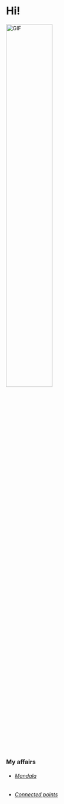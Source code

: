 # Hi!

<div style="align: center;">
    <img src="https://media.giphy.com/media/l41Yt5ljkUiMfUHHW/giphy.gif" width="50%" alt="GIF">
</div>




### My affairs
  - ###### [Mandala](https://rw610.github.io/mandala/)
  - ###### [Connected points](https://rw610.github.io/canvas/)
